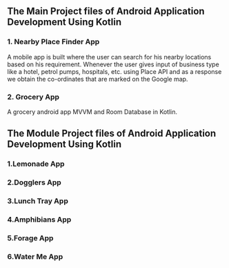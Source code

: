 
## The Main Project files of Android Application Development Using Kotlin

### 1. Nearby Place Finder App

A mobile app is built where the user can search for his nearby locations based on his requirement. Whenever the user gives input of business type like a hotel, petrol pumps, hospitals, etc. using Place API and as a response we obtain the co-ordinates that are marked on the Google map.

### 2. Grocery App

A grocery android app MVVM and Room Database in Kotlin.


## The Module Project files of Android Application Development Using Kotlin

### 1.Lemonade App

### 2.Dogglers App

### 3.Lunch Tray App

### 4.Amphibians App

### 5.Forage App

### 6.Water Me App
